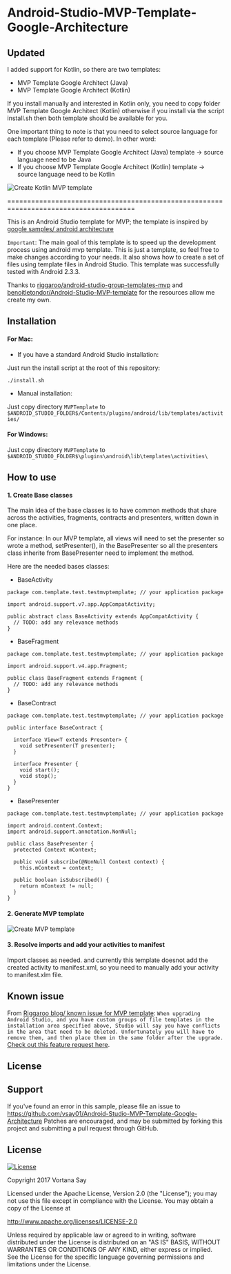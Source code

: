 # Android-Studio-MVP-Template-Google-Architecture

## Updated
I added support for Kotlin, so there are two templates:
- MVP Template Google Architect (Java)
- MVP Template Google Architect (Kotlin)

If you install manually and interested in Kotlin only, you need to copy folder MVP Template Google Architect (Kotlin) otherwise if you install via the script install.sh then both template should be available for you.

One important thing to note is that you need to select source language for each template (Please refer to demo). In other word:
- If you choose MVP Template Google Architect (Java) template → source language need to be Java
- If you choose MVP Template Google Architect (Kotlin) template → source language need to be Kotlin

![Create Kotlin MVP template](demo/mvp_template_kotlin.gif "Create Kotlin MVP template")

======================================================================================

This is an Android Studio template for MVP; the template is inspired by [google samples/ android architecture](https://github.com/googlesamples/android-architecture/tree/todo-mvp/)

`Important`: The main goal of this template is to speed up the development process using android mvp template. This is just a template, so feel free to make changes according to your needs. It also shows how to create a set of files using template files in Android Studio. This template was successfully tested with Android 2.3.3.

Thanks to [riggaroo/android-studio-group-templates-mvp](https://github.com/riggaroo/android-studio-group-templates-mvp) and [benoitletondor/Android-Studio-MVP-template](https://github.com/benoitletondor/Android-Studio-MVP-template) for the resources allow me create my own.

## Installation

#### For Mac:

- If you have a standard Android Studio installation:

Just run the install script at the root of this repository:

```
./install.sh
```

- Manual installation:

Just copy directory `MVPTemplate` to `$ANDROID_STUDIO_FOLDER$/Contents/plugins/android/lib/templates/activities/`

#### For Windows:

Just copy directory `MVPTemplate` to `$ANDROID_STUDIO_FOLDER$\plugins\android\lib\templates\activities\`

## How to use

#### 1. Create Base classes

The main idea of the base classes is to have common methods that share across the activities, fragments, contracts and presenters, written down in one place.

For instance: In our MVP template, all views will need to set the presenter so wrote a  method, setPresenter(), in the BasePresenter so all the presenters class inherite from BasePresenter need to implement the method.

Here are the needed bases classes:

- BaseActivity
```
package com.template.test.testmvptemplate; // your application package

import android.support.v7.app.AppCompatActivity;

public abstract class BaseActivity extends AppCompatActivity {
  // TODO: add any relevance methods
}
```

- BaseFragment
```
package com.template.test.testmvptemplate; // your application package

import android.support.v4.app.Fragment;

public class BaseFragment extends Fragment {
  // TODO: add any relevance methods
}

```

- BaseContract
```
package com.template.test.testmvptemplate; // your application package

public interface BaseContract {

  interface View<T extends Presenter> {
    void setPresenter(T presenter);
  }

  interface Presenter {
    void start();
    void stop();
  }
}
```

- BasePresenter
```
package com.template.test.testmvptemplate; // your application package

import android.content.Context;
import android.support.annotation.NonNull;

public class BasePresenter {
  protected Context mContext;

  public void subscribe(@NonNull Context context) {
    this.mContext = context;

  public boolean isSubscribed() {
    return mContext != null;
  }
}
```
#### 2. Generate MVP template
![Create MVP template](demo/createmvpdemo.gif "Create MVP template")

#### 3. Resolve imports and add your activities to manifest
Import classes as needed. and currently this template doesnot add the created activity to manifest.xml, so you need to manually add your activity to manifest.xlm file.

## Known issue
From [Riggaroo blog/ known issue for MVP template](https://riggaroo.co.za/custom-file-template-group-android-studiointellij/):
`When upgrading Android Studio, and you have custom groups of file templates in the installation area specified above, Studio will say you have conflicts in the area that need to be deleted. Unfortunately you will have to remove them, and then place them in the same folder after the upgrade.` [Check out this feature request here](https://issuetracker.google.com/issues/37105193).

## License

Support
-------

If you've found an error in this sample, please file an issue to
https://github.com/vsay01/Android-Studio-MVP-Template-Google-Architecture
Patches are encouraged, and may be submitted by forking this project and
submitting a pull request through GitHub.

License
-------

[![License](https://img.shields.io/badge/License-Apache%202.0-blue.svg)](https://opensource.org/licenses/Apache-2.0)

Copyright 2017 Vortana Say

Licensed under the Apache License, Version 2.0 (the "License");
you may not use this file except in compliance with the License.
You may obtain a copy of the License at

http://www.apache.org/licenses/LICENSE-2.0

Unless required by applicable law or agreed to in writing, software
distributed under the License is distributed on an "AS IS" BASIS,
WITHOUT WARRANTIES OR CONDITIONS OF ANY KIND, either express or implied.
See the License for the specific language governing permissions and
limitations under the License.

